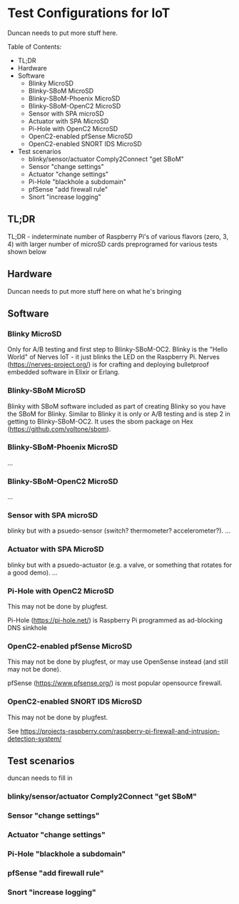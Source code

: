 # Test Configurations for IoT
Duncan needs to put more stuff here.

Table of Contents:
- TL;DR
- Hardware
- Software
  - Blinky MicroSD
  - Blinky-SBoM MicroSD
  - Blinky-SBoM-Phoenix MicroSD
  - Blinky-SBoM-OpenC2 MicroSD
  - Sensor with SPA microSD
  - Actuator with SPA MicroSD
  - Pi-Hole with OpenC2 MicroSD
  - OpenC2-enabled pfSense MicroSD
  - OpenC2-enabled SNORT IDS MicroSD
- Test scenarios
  * blinky/sensor/actuator Comply2Connect "get SBoM"
  * Sensor "change settings"
  * Actuator "change settings"
  * Pi-Hole "blackhole a subdomain"
  * pfSense "add firewall rule"
  * Snort "increase logging"


## TL;DR
TL;DR - indeterminate number of Raspberry Pi's of various flavors (zero, 3, 4) with larger number of microSD cards preprogramed for various tests shown below

## Hardware
Duncan needs to put more stuff here on what he's bringing

## Software

### Blinky MicroSD
Only for A/B testing and first step to Blinky-SBoM-OC2.
Blinky is the "Hello World" of Nerves IoT - it just blinks the LED on the Raspberry Pi.
Nerves (https://nerves-project.org/) is for crafting and deploying bulletproof embedded software in Elixir or Erlang.

### Blinky-SBoM MicroSD
Blinky with SBoM software included as part of creating Blinky so you have the SBoM for Blinky. Similar to Blinky it is only or A/B testing and is step 2 in getting to Blinky-SBoM-OC2. It uses the sbom package on Hex (https://github.com/voltone/sbom).

### Blinky-SBoM-Phoenix MicroSD
...

### Blinky-SBoM-OpenC2 MicroSD
...

### Sensor with SPA microSD
blinky but with a psuedo-sensor (switch? thermometer? accelerometer?).
...

### Actuator with SPA MicroSD
blinky but with a psuedo-actuator (e.g. a valve, or something that rotates for a good demo).
...

### Pi-Hole with OpenC2 MicroSD
This may not be done by plugfest.

Pi-Hole (https://pi-hole.net/) is Raspberry Pi programmed as ad-blocking DNS sinkhole

### OpenC2-enabled pfSense MicroSD
This may not be done by plugfest, or may use OpenSense instead (and still may not be done).

pfSense (https://www.pfsense.org/) is most popular opensource firewall.

### OpenC2-enabled SNORT IDS MicroSD
This may not be done by plugfest.

See https://projects-raspberry.com/raspberry-pi-firewall-and-intrusion-detection-system/

## Test scenarios
duncan needs to fill in

### blinky/sensor/actuator Comply2Connect "get SBoM"

### Sensor "change settings"

### Actuator "change settings"

### Pi-Hole "blackhole a subdomain"

### pfSense "add firewall rule"

### Snort "increase logging"
